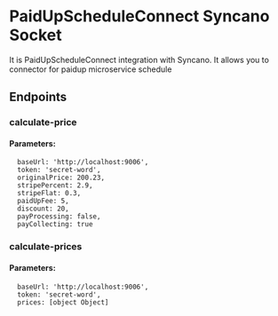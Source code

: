 # PaidUpScheduleConnect Syncano Socket

It is PaidUpScheduleConnect integration with Syncano. It allows you to connector for paidup microservice schedule

## Endpoints

### calculate-price

#### Parameters:

      baseUrl: 'http://localhost:9006',
      token: 'secret-word',
      originalPrice: 200.23,
      stripePercent: 2.9,
      stripeFlat: 0.3,
      paidUpFee: 5,
      discount: 20,
      payProcessing: false,
      payCollecting: true


### calculate-prices

#### Parameters:

      baseUrl: 'http://localhost:9006',
      token: 'secret-word',
      prices: [object Object]

